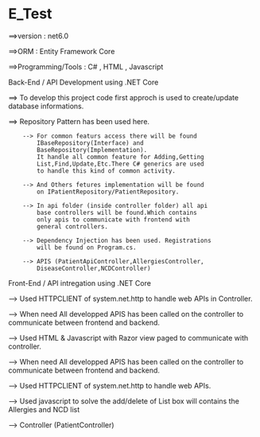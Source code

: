 # E_Test

==>version : net6.0

==>ORM : Entity Framework Core

==>Programming/Tools : C# , HTML , Javascript

Back-End / API Development using .NET Core

  ==> To develop this project code first approch is used to 
      create/update database informations.

  ==> Repository Pattern has been used here.
  
        --> For common featurs access there will be found 
            IBaseRepository(Interface) and 
            BaseRepository(Implementation).
            It handle all common feature for Adding,Getting
            List,Find,Update,Etc.There C# generics are used 
            to handle this kind of common activity.

        --> And Others fetures implementation will be found 
            on IPatientRepository/PatientRepository.

        --> In api folder (inside controller folder) all api
            base controllers will be found.Which contains 
            only apis to communicate with frontend with 
            general controllers.

        --> Dependency Injection has been used. Registrations 
            will be found on Program.cs.  
            
        --> APIS (PatientApiController,AllergiesController,
            DiseaseController,NCDController)
        
Front-End / API intregation using .NET Core 

  --> Used HTTPCLIENT of system.net.http to handle web 
      APIs in Controller.

  --> When need All developped APIS has been called 
      on the controller to 
      communicate between frontend and backend.

  --> Used HTML & Javascript with Razor view paged to 
      communicate with controller.

  --> When need All developped APIS has been called on 
      the controller to communicate between frontend and 
      backend.

  --> Used HTTPCLIENT of system.net.http to handle web APIs.

  --> Used javascript to solve the add/delete of List box 
      will contains the Allergies and NCD list

  --> Controller (PatientController)

